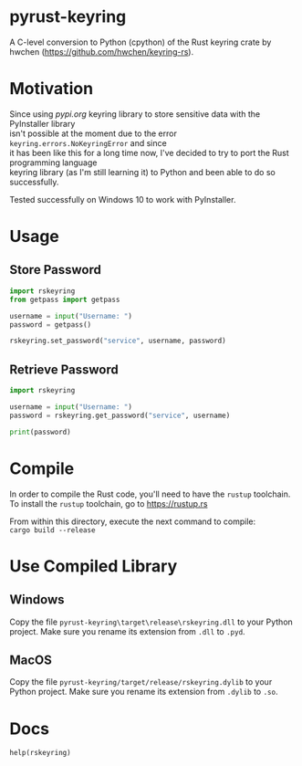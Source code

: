 # pyrust-keyring
A C-level conversion to Python (cpython) of the Rust keyring crate by hwchen (https://github.com/hwchen/keyring-rs).

# Motivation
Since using _pypi.org_ keyring library to store sensitive data with the PyInstaller library  
isn't possible at the moment due to the error `keyring.errors.NoKeyringError` and since   
it has been like this for a long time now, I've decided to try to port the Rust programming language  
keyring library (as I'm still learning it) to Python and been able to do so successfully.

Tested successfully on Windows 10 to work with PyInstaller.

# Usage

## Store Password
```python
import rskeyring
from getpass import getpass

username = input("Username: ")
password = getpass()

rskeyring.set_password("service", username, password)
```

## Retrieve Password
```python
import rskeyring

username = input("Username: ")
password = rskeyring.get_password("service", username)

print(password)
```

# Compile
In order to compile the Rust code, you'll need to have the `rustup` toolchain.  
To install the `rustup` toolchain, go to https://rustup.rs

From within this directory, execute the next command to compile:  
`cargo build --release`

# Use Compiled Library

## Windows
Copy the file `pyrust-keyring\target\release\rskeyring.dll` to your Python project. Make sure you rename its extension from `.dll` to `.pyd`.

## MacOS
Copy the file `pyrust-keyring/target/release/rskeyring.dylib` to your Python project. Make sure you rename its extension from `.dylib` to `.so`.




# Docs

`help(rskeyring)`



